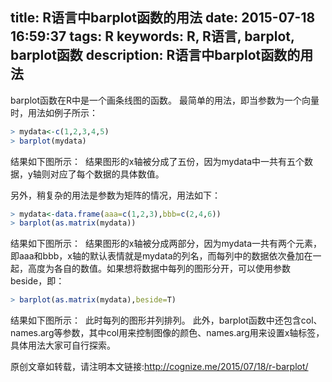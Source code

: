 title: R语言中barplot函数的用法
date: 2015-07-18 16:59:37
tags: R
keywords: R, R语言, barplot, barplot函数
description: R语言中barplot函数的用法
---
barplot函数在R中是一个画条线图的函数。
最简单的用法，即当参数为一个向量时，用法如例子所示：
<!--more-->
```r
> mydata<-c(1,2,3,4,5)
> barplot(mydata)
```
结果如下图所示：
<img src="{%rplot%}2015-7-18-r-barplot.png{%suffix%}" alt=""></img>
结果图形的x轴被分成了五份，因为mydata中一共有五个数据，y轴则对应了每个数据的具体数值。

另外，稍复杂的用法是参数为矩阵的情况，用法如下：

```r
> mydata<-data.frame(aaa=c(1,2,3),bbb=c(2,4,6))
> barplot(as.matrix(mydata))
```
结果如下图所示：
<img src="{%rplot%}2015-7-18-r-barplot2.png{%suffix%}" alt=""></img>
结果图形的x轴被分成两部分，因为mydata一共有两个元素，即aaa和bbb，x轴的默认表情就是mydata的列名，而每列中的数据依次叠加在一起，高度为各自的数值。如果想将数据中每列的图形分开，可以使用参数beside，即：
```r
> barplot(as.matrix(mydata),beside=T)
```
结果如下图所示：
<img src="{%rplot%}2015-7-18-r-barplot3.png{%suffix%}" alt=""></img>
此时每列的图形并列排列。
此外，barplot函数中还包含col、names.arg等参数，其中col用来控制图像的颜色、names.arg用来设置x轴标签，具体用法大家可自行探索。



原创文章如转载，请注明本文链接:<http://cognize.me/2015/07/18/r-barplot/>